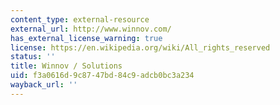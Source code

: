 ```yaml
---
content_type: external-resource
external_url: http://www.winnov.com/
has_external_license_warning: true
license: https://en.wikipedia.org/wiki/All_rights_reserved
status: ''
title: Winnov / Solutions
uid: f3a0616d-9c87-47bd-84c9-adcb0bc3a234
wayback_url: ''
---
```

